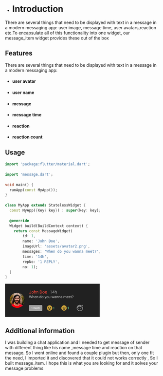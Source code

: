 - # Introduction
There are several things that need to be displayed with text in a message in a modern messaging app:
user image, message time, user avatars,reaction etc.To encapsulate all of this functionality into
one widget, our message_item widget provides these out of the box

## Features

There are several things that need to be displayed with text in a message in a modern messaging app:
- #### user avatar 
- #### user name 
- #### message
- #### message time 
- #### reaction 
- #### reaction count

## Usage

```dart
import 'package:flutter/material.dart';

import 'message.dart';

void main() {
  runApp(const MyApp());
}

class MyApp extends StatelessWidget {
  const MyApp({Key? key}) : super(key: key);

  @override
  Widget build(BuildContext context) {
    return const MessageWidget(
        id: 1,
        name: 'John Doe',
        imageUrl: 'assets/avatar2.png',
        messages: 'When do you wanna meet?',
        time: '14h',
        repNo: '1 REPLY',
        no: 1);
  }
}

```
![alt text](https://github.com/mawais38/message_item/blob/main/assets/widget.PNG)

## Additional information

I was building a chat application and I needed to get message of sender with different thing like
his name ,message time and reaction on that message. So I went online and found a couple plugin but
then, only one fit the need, I imported it and discovered that it could not works correctly , So I
built message_item. I hope this is what you are looking for and it solves your message problems